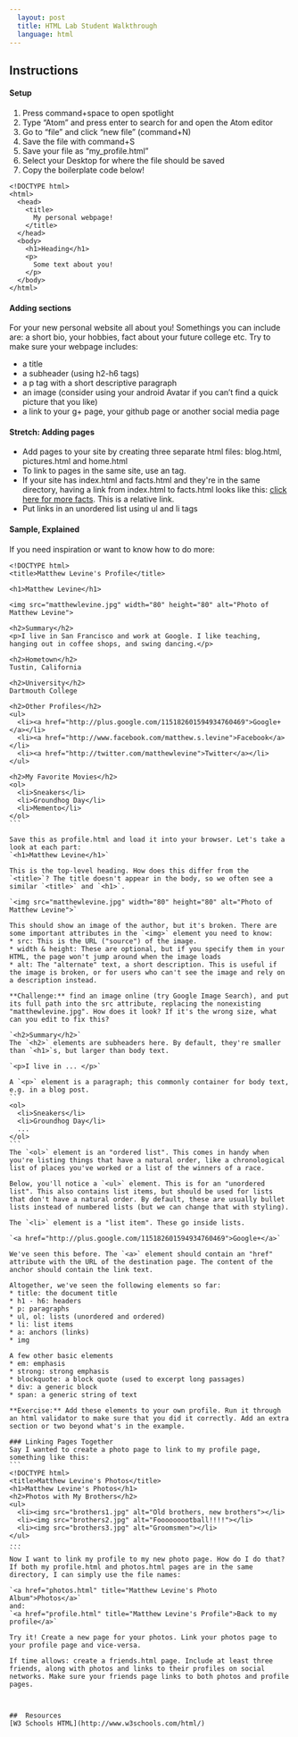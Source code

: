 ```yaml
---
  layout: post
  title: HTML Lab Student Walkthrough
  language: html
---
```

##  Instructions


#### Setup
1. Press command+space to open spotlight
2. Type “Atom” and press enter to search for and open the Atom editor
3. Go to “file” and click “new file” (command+N)
4. Save the file with command+S
5. Save your file as “my_profile.html”
6. Select your Desktop for where the file should be saved
7. Copy the boilerplate code below!

```
<!DOCTYPE html>
<html>
  <head>
    <title>
      My personal webpage!
    </title>
  </head>
  <body>
    <h1>Heading</h1>
    <p>
      Some text about you!
    </p>
  </body>
</html>
```

#### Adding sections
For your new personal website all about you! Somethings you can include are: a short bio, your hobbies, fact about your future college etc. Try to make sure your webpage includes:
* a title
* a subheader (using h2-h6 tags)
* a p tag with a short descriptive paragraph
* an image (consider using your android Avatar if you can’t find a quick picture that you like)
* a link  to your g+ page, your github page  or another social media page

#### Stretch: Adding pages
* Add pages to your site by creating three separate html files: blog.html, pictures.html and home.html
* To link to pages in the same site, use an <a> tag.
* If your site has index.html and facts.html and they're in the same directory, having a link from index.html to facts.html looks like this: <a href="facts.html">click here for more facts</a>. This is a relative link.
* Put links in an unordered list using ul and li tags

#### Sample, Explained
If you need inspiration or want to know how to do more:
````
<!DOCTYPE html>
<title>Matthew Levine's Profile</title>

<h1>Matthew Levine</h1>

<img src="matthewlevine.jpg" width="80" height="80" alt="Photo of Matthew Levine">

<h2>Summary</h2>
<p>I live in San Francisco and work at Google. I like teaching, hanging out in coffee shops, and swing dancing.</p>

<h2>Hometown</h2>
Tustin, California

<h2>University</h2>
Dartmouth College

<h2>Other Profiles</h2>
<ul>
  <li><a href="http://plus.google.com/115182601594934760469">Google+</a></li>
  <li><a href="http://www.facebook.com/matthew.s.levine">Facebook</a></li>
  <li><a href="http://twitter.com/matthewlevine">Twitter</a></li>
</ul>

<h2>My Favorite Movies</h2>
<ol>
  <li>Sneakers</li>
  <li>Groundhog Day</li>
  <li>Memento</li>
</ol>
```

Save this as profile.html and load it into your browser. Let's take a look at each part:
`<h1>Matthew Levine</h1>`

This is the top-level heading. How does this differ from the `<title>`? The title doesn't appear in the body, so we often see a similar `<title>` and `<h1>`.

`<img src="matthewlevine.jpg" width="80" height="80" alt="Photo of Matthew Levine">`

This should show an image of the author, but it's broken. There are some important attributes in the `<img>` element you need to know:
* src: This is the URL ("source") of the image.
* width & height: These are optional, but if you specify them in your HTML, the page won't jump around when the image loads
* alt: The "alternate" text, a short description. This is useful if the image is broken, or for users who can't see the image and rely on a description instead.

**Challenge:** find an image online (try Google Image Search), and put its full path into the src attribute, replacing the nonexisting "matthewlevine.jpg". How does it look? If it's the wrong size, what can you edit to fix this?

`<h2>Summary</h2>`
The `<h2>` elements are subheaders here. By default, they're smaller than `<h1>`s, but larger than body text.

`<p>I live in ... </p>`

A `<p>` element is a paragraph; this commonly container for body text, e.g. in a blog post.
```
<ol>
  <li>Sneakers</li>
  <li>Groundhog Day</li>
  ...
</ol>
```
The `<ol>` element is an "ordered list". This comes in handy when you're listing things that have a natural order, like a chronological list of places you've worked or a list of the winners of a race.

Below, you'll notice a `<ul>` element. This is for an "unordered list". This also contains list items, but should be used for lists that don't have a natural order. By default, these are usually bullet lists instead of numbered lists (but we can change that with styling).

The `<li>` element is a "list item". These go inside lists.

`<a href="http://plus.google.com/115182601594934760469">Google+</a>`

We've seen this before. The `<a>` element should contain an "href" attribute with the URL of the destination page. The content of the anchor should contain the link text.

Altogether, we've seen the following elements so far:
* title: the document title
* h1 - h6: headers
* p: paragraphs
* ul, ol: lists (unordered and ordered)
* li: list items
* a: anchors (links)
* img

A few other basic elements
* em: emphasis
* strong: strong emphasis
* blockquote: a block quote (used to excerpt long passages)
* div: a generic block
* span: a generic string of text

**Exercise:** Add these elements to your own profile. Run it through an html validator to make sure that you did it correctly. Add an extra section or two beyond what's in the example.

### Linking Pages Together
Say I wanted to create a photo page to link to my profile page, something like this:
```
<!DOCTYPE html>
<title>Matthew Levine's Photos</title>
<h1>Matthew Levine's Photos</h1>
<h2>Photos with My Brothers</h2>
<ul>
  <li><img src="brothers1.jpg" alt="Old brothers, new brothers"></li>
  <li><img src="brothers2.jpg" alt="Fooooooootball!!!!"></li>
  <li><img src="brothers3.jpg" alt="Groomsmen"></li>
</ul>
...
```
Now I want to link my profile to my new photo page. How do I do that?
If both my profile.html and photos.html pages are in the same directory, I can simply use the file names:

`<a href="photos.html" title="Matthew Levine's Photo Album">Photos</a>`
and:
`<a href="profile.html" title="Matthew Levine's Profile">Back to my profile</a>`

Try it! Create a new page for your photos. Link your photos page to your profile page and vice-versa.

If time allows: create a friends.html page. Include at least three friends, along with photos and links to their profiles on social networks. Make sure your friends page links to both photos and profile pages.



##  Resources
[W3 Schools HTML](http://www.w3schools.com/html/)
